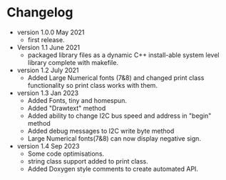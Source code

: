 # Changelog

* version 1.0.0 May 2021
	* first release.
* Version 1.1 June 2021
	* packaged library files as a dynamic C++ install-able system level library complete with makefile.
* version 1.2 July 2021
	* Added Large Numerical fonts (7&8) and changed print class functionality so print class works with them.
* version 1.3 Jan 2023
	* Added Fonts, tiny and homespun.
	* Added "Drawtext" method
	* Added ability to change I2C bus speed and address in "begin" method
	* Added debug messages to I2C write byte method
	* Large Numerical fonts(7&8) can now display negative sign.
* version 1.4 Sep 2023
	* Some code optimisations.
	* string class support added to print class.
	* Added Doxygen style comments to create automated API.

